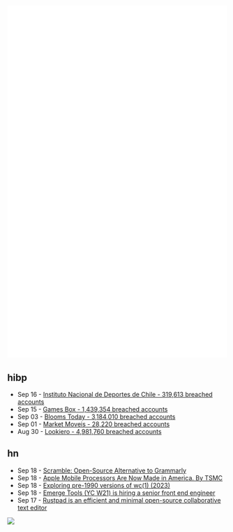 ![Metrics](https://raw.githubusercontent.com/phixion/phixion/master/metrics.svg)

## hibp

<!--
for https://github.com/phixion/phixion/blob/main/.github/workflows/feeds.yml
-->
<!--START_SECTION:haveibeenpwnd-->
- Sep 16 - [Instituto Nacional de Deportes de Chile - 319,613 breached accounts](https://haveibeenpwned.com/PwnedWebsites#InstitutoNacionalDeDeportesDeChile)
- Sep 15 - [Games Box - 1,439,354 breached accounts](https://haveibeenpwned.com/PwnedWebsites#GamesBox)
- Sep 03 - [Blooms Today - 3,184,010 breached accounts](https://haveibeenpwned.com/PwnedWebsites#BloomsToday)
- Sep 01 - [Market Moveis - 28,220 breached accounts](https://haveibeenpwned.com/PwnedWebsites#MarketMoveis)
- Aug 30 - [Lookiero - 4,981,760 breached accounts](https://haveibeenpwned.com/PwnedWebsites#Lookiero)
<!--END_SECTION:haveibeenpwnd-->

## hn

<!--
for https://github.com/phixion/phixion/blob/main/.github/workflows/feeds.yml
-->
<!--START_SECTION:hn-->
- Sep 18 - [Scramble: Open-Source Alternative to Grammarly](https://github.com/zlwaterfield/scramble)
- Sep 18 - [Apple Mobile Processors Are Now Made in America. By TSMC](https://timculpan.substack.com/p/apple-mobile-processors-are-now-made)
- Sep 18 - [Exploring pre-1990 versions of wc(1) (2023)](https://sigwait.org/~alex/blog/2023/07/10/yqh6fX.html)
- Sep 18 - [Emerge Tools (YC W21) is hiring a senior front end engineer](https://www.emergetools.com/careers/jobs/senior-frontend-engineer)
- Sep 17 - [Rustpad is an efficient and minimal open-source collaborative text editor](https://github.com/ekzhang/rustpad)
<!--END_SECTION:hn-->

<!--
for https://yhype.me
-->
![](https://hit.yhype.me/github/profile?user_id=13013670)
